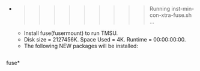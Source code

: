 * >>>>>>>>> Running inst-min-con-xtra-fuse.sh ...
  * Install fuse(fusermount) to run TMSU.
  * Disk size = 2127456K. Space Used = 4K. Runtime = 00:00:00:00.
  * The following NEW packages will be installed:
  ```bash
fuse*
  ```
